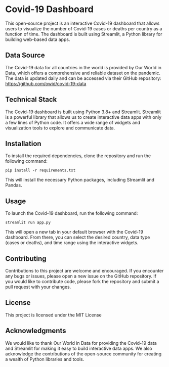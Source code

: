 # Covid-19 Dashboard
This open-source project is an interactive Covid-19 dashboard that allows users to visualize the number of Covid-19 cases or deaths per country as a function of time. The dashboard is built using Streamlit, a Python library for building web-based data apps.
## Data Source
The Covid-19 data for all countries in the world is provided by Our World in Data, which offers a comprehensive and reliable dataset on the pandemic. The data is updated daily and can be accessed via their GitHub repository: https://github.com/owid/covid-19-data

## Technical Stack
The Covid-19 dashboard is built using Python 3.8+ and Streamlit. Streamlit is a powerful library that allows us to create interactive data apps with only a few lines of Python code. It offers a wide range of widgets and visualization tools to explore and communicate data.

## Installation
To install the required dependencies, clone the repository and run the following command:

```
pip install -r requirements.txt
```
This will install the necessary Python packages, including Streamlit and Pandas.
## Usage
To launch the Covid-19 dashboard, run the following command:

```
streamlit run app.py
```
This will open a new tab in your default browser with the Covid-19 dashboard. From there, you can select the desired country, data type (cases or deaths), and time range using the interactive widgets.

## Contributing
Contributions to this project are welcome and encouraged. If you encounter any bugs or issues, please open a new issue on the GitHub repository. If you would like to contribute code, please fork the repository and submit a pull request with your changes.

## License
This project is licensed under the MIT License

## Acknowledgments
We would like to thank Our World in Data for providing the Covid-19 data and Streamlit for making it easy to build interactive data apps. We also acknowledge the contributions of the open-source community for creating a wealth of Python libraries and tools.